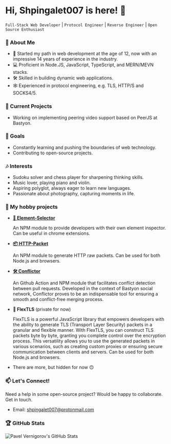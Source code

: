 # Hi, Shpingalet007 is here! 👋

` Full-Stack Web Developer ` | ` Protocol Engineer ` | ` Reverse Engineer ` | ` Open Source Enthusiast `

### 🚀 About Me
- 🌱 Started my path in web development at the age of 12, now with an impressive 14 years of experience in the industry.
- 💻 Proficient in Node.JS, JavaScript, TypeScript, and MERN/MEVN stacks.
- 🛠️ Skilled in building dynamic web applications.
- 🕸️ Experienced in protocol engineering, e.g. TLS, HTTP/S and SOCKS4/5.

### 🔭 Current Projects
- Working on implementing peering video support based on PeerJS at Bastyon.

### 🎯 Goals
- Constantly learning and pushing the boundaries of web technology.
- Contributing to open-source projects.

### 🎶 Interests
- Sudoku solver and chess player for sharpening thinking skills.
- Music lover, playing piano and violin.
- Aspiring polyglot, always eager to learn new languages.
- Passionate about photography, capturing moments in life.

### 🚁 My hobby projects
- [**🎯 Element-Selector**](https://github.com/shpingalet007/element-selector)
  
  An NPM module to provide developers with their own element inspector. Can be useful in chrome extensions.
  
- [**📦 HTTP-Packet**](https://github.com/shpingalet007/http-packet)
  
  An NPM module to generate HTTP raw packets. Can be used for both Node.js and browsers.

- [**🛠 Conflictor**](https://github.com/shpingalet007/conflictor)

  An Github Action and NPM module that facilitates conflict detection between pull requests. Developed in the context of Bastyon social network, Conflictor proves to be an indispensable tool for ensuring a smooth and conflict-free merging process.

- **🔐 FlexTLS** (private for now)

  FlexTLS is a powerful JavaScript library that empowers developers with the ability to generate TLS (Transport Layer Security) packets in a granular and flexible manner. With FlexTLS, you can construct TLS packets byte by byte, granting you complete control over the encryption process. This versatility allows you to use the generated packets in various scenarios, such as creating custom proxies or ensuring secure communication between clients and servers. Can be used for both Node.js and browsers.

- There are more, but hidden for now 🙃

### 📫 Let's Connect!
Need a help in some open-source project? Would be happy to collaborate. Get in touch.

- Email: shpingalet007@protonmail.com

### 🏆 GitHub Stats
![Pavel Vernigorov's GitHub Stats](https://github-readme-stats.vercel.app/api?username=shpingalet007&show_icons=true)

<!-- ### 🚀 My hobby projects
[![element-selector](https://github-readme-stats.vercel.app/api/pin/?username=shpingalet007&repo=element-selector)](https://github.com/shpingalet007/element-selector)

[![http-packet](https://github-readme-stats.vercel.app/api/pin/?username=shpingalet007&repo=http-packet)](https://github.com/shpingalet007/http-packet)

[![conflictor](https://github-readme-stats.vercel.app/api/pin/?username=shpingalet007&repo=conflictor)](https://github.com/shpingalet007/conflictor) -->


